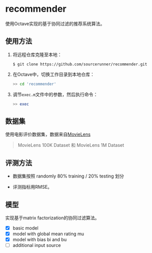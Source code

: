 # recommender

使用Octave实现的基于协同过滤的推荐系统算法。

## 使用方法

1. 将远程仓库克隆至本地：

   ```shell
   $ git clone https://github.com/sourcerunner/recommender.git
   ```

2. 在Octave中，切换工作目录到本地仓库：

   ```octave
   >> cd 'recommender'
   ```

3. 调节`exec.m`文件中的参数，然后执行命令：

   ```octave
   >> exec
   ```


## 数据集

使用电影评价数据集，数据来自[MovieLens](https://grouplens.org/datasets/movielens/)

> MovieLens 100K Dataset 和 MovieLens 1M Dataset

## 评测方法

- 数据集按照 randomly 80% training / 20% testing 划分

- 评测指标用RMSE。

## 模型

实现基于matrix factorization的协同过滤算法。

- [x] basic model
- [x] model with global mean rating mu
- [x] model with bias bi and bu
- [ ] additional input source
